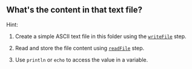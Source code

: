 ## What's the content in that text file?

Hint:
1. Create a simple ASCII text file in this folder using the [`writeFile`](https://jenkins.io/doc/pipeline/steps/workflow-basic-steps/#writefile-write-file-to-workspace) step.

2. Read and store the file content using [`readFile`](https://jenkins.io/doc/pipeline/steps/workflow-basic-steps/#readfile-read-file-from-workspace) step.

3. Use `println` or `echo` to access the value in a variable.